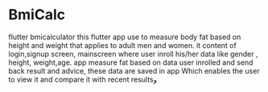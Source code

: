# BmiCalc
flutter bmicalculator
this flutter app use to measure body fat based on height and weight that applies to adult men and women.
it content of login,signup screen,
mainscreen where user inroll his/her data like gender , height, weight,age.
app measure fat based on data user inrolled and send back result and advice,
these data are saved in app Which enables the user to view it and compare it with recent resultsو
